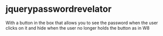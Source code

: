 jquerypasswordrevelator
=======================

With a button in the box that allows you to see the password when the user clicks on it and hide when the user no longer holds the button as in W8